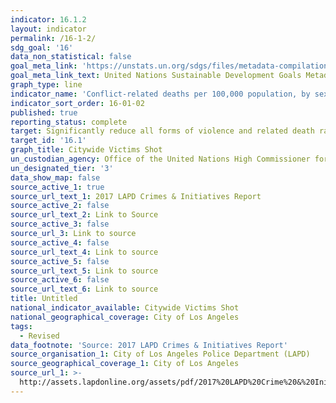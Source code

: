 ```yaml
---
indicator: 16.1.2
layout: indicator
permalink: /16-1-2/
sdg_goal: '16'
data_non_statistical: false
goal_meta_link: 'https://unstats.un.org/sdgs/files/metadata-compilation/Metadata-Goal-16.pdf'
goal_meta_link_text: United Nations Sustainable Development Goals Metadata (PDF 1.3 MB)
graph_type: line
indicator_name: 'Conflict-related deaths per 100,000 population, by sex, age and cause'
indicator_sort_order: 16-01-02
published: true
reporting_status: complete
target: Significantly reduce all forms of violence and related death rates everywhere
target_id: '16.1'
graph_title: Citywide Victims Shot
un_custodian_agency: Office of the United Nations High Commissioner for Human Rights (OHCHR)
un_designated_tier: '3'
data_show_map: false
source_active_1: true
source_url_text_1: 2017 LAPD Crimes & Initiatives Report
source_active_2: false
source_url_text_2: Link to Source
source_active_3: false
source_url_3: Link to source
source_active_4: false
source_url_text_4: Link to source
source_active_5: false
source_url_text_5: Link to source
source_active_6: false
source_url_text_6: Link to source
title: Untitled
national_indicator_available: Citywide Victims Shot
national_geographical_coverage: City of Los Angeles
tags:
  - Revised
data_footnote: 'Source: 2017 LAPD Crimes & Initiatives Report'
source_organisation_1: City of Los Angeles Police Department (LAPD)
source_geographical_coverage_1: City of Los Angeles
source_url_1: >-
  http://assets.lapdonline.org/assets/pdf/2017%20LAPD%20Crime%20&%20Initiatives.pdf
---
```

